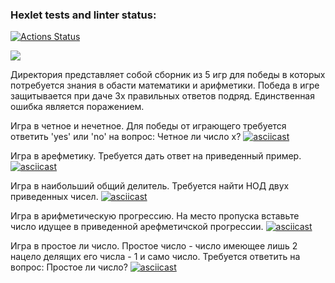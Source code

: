 ### Hexlet tests and linter status:
[![Actions Status](https://github.com/LilDrugHill/python-project-lvl1/workflows/hexlet-check/badge.svg)](https://github.com/LilDrugHill/python-project-lvl1/actions)

<a href="https://codeclimate.com/github/LilDrugHill/python-project-lvl1"><img src="https://api.codeclimate.com/v1/badges/15fc76895c5b47131ddf63a97f256e8a377fb81c/maintainability" /></a>


Директория представляет собой сборник из 5 игр для победы в которых потребуется знания в обасти математики и арифметики. Победа в игре защитывается при даче 3х правильных ответов подряд.
Единственная ошибка является поражением. 


Игра в четное и нечетное. Для победы от играющего требуется ответить 'yes' или 'no' на вопрос: Четное ли число х?
[![asciicast](https://asciinema.org/a/484255.svg)](https://asciinema.org/a/484255)


Игра в арефметику. Требуется дать ответ на приведенный пример.
[![asciicast](https://asciinema.org/a/484256.svg)](https://asciinema.org/a/484256)


Игра в наибольший общий делитель. Требуется найти НОД двух приведенных чисел.
[![asciicast](https://asciinema.org/a/484257.svg)](https://asciinema.org/a/484257)


Игра в арифметическую прогрессию. На место пропуска вставьте число идущее в приведенной арефметичской прогрессии.
[![asciicast](https://asciinema.org/a/484258.svg)](https://asciinema.org/a/484258)


Игра в простое ли число. Простое число - число имеющее лишь 2 нацело делящих его числа - 1 и само число. Требуется ответить на вопрос: Простое ли число?
[![asciicast](https://asciinema.org/a/484259.svg)](https://asciinema.org/a/484259)
